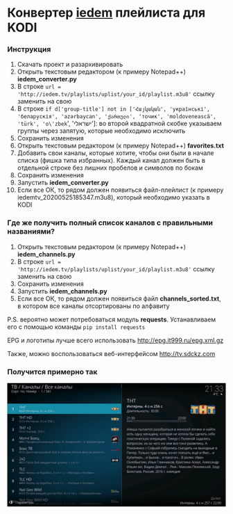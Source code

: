 # Конвертер [iedem](https://iedem.tv/welcome/register/01659c3a2c7e8531) плейлиста для KODI

### Инструкция
1. Скачать проект и разархивировать
2. Открыть текстовым редактором (к примеру Notepad++) **iedem_converter.py**
3. В строке
`url = 'http://iedem.tv/playlists/uplist/your_id/playlist.m3u8'`
ссылку заменить на свою
4. В строке `if d['group-title'] not in ['Հայկական', 'українські', 'беларускія', 'azərbaycan', 'ქართული', 'точик', 'moldovenească', 'türk', 'o\'zbek`', 'ישראלי']:
во второй квадратной скобке указываем группы через запятую, которые необходимо исключить
5. Сохранить изменения
6. Открыть текстовым редактором (к примеру Notepad++) **favorites.txt**
7. Добавить свои каналы, которые хотите, чтобы они были в начале списка (фишка типа избранных). Каждый канал должен быть в отдельной строке без лишних пробелов и символов по бокам
8. Сохранить изменения
9. Запустить **iedem_converter.py**
10. Если все ОК, то рядом должен появиться файл-плейлист (к примеру iedemtv_20200525185347.m3u8), который необходимо указать в KODI

### Где же получить полный список каналов с правильными названиями?
1. Открыть текстовым редактором (к примеру Notepad++) **iedem_channels.py**
2. В строке
`url = 'http://iedem.tv/playlists/uplist/your_id/playlist.m3u8'`
ссылку заменить на свою
3. Сохранить изменения
4. Запустить **iedem_channels.py**
5. Если все ОК, то рядом должен появиться файл **channels_sorted.txt**, в котором все каналы отсортированы по алфавиту

P.S. вероятно может потребоваться модуль **requests**. Устанавливаем его с помощью команды
`pip install requests`

EPG и логотипы лучше всего использовать http://epg.it999.ru/epg.xml.gz

Также, можно воспользоваться веб-интерфейсом http://tv.sdckz.com

### Получится примерно так
![](https://github.com/daradan/img/blob/master/kodi.jpg?raw=true)
